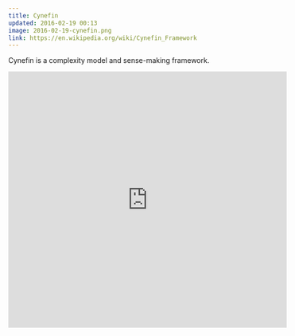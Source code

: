 ```yaml
---
title: Cynefin
updated: 2016-02-19 00:13
image: 2016-02-19-cynefin.png
link: https://en.wikipedia.org/wiki/Cynefin_Framework
---
```


Cynefin is a complexity model and sense-making framework.

<iframe width="560" height="515" src="https://www.youtube.com/embed/N7oz366X0-8" frameborder="0" allowfullscreen></iframe>

